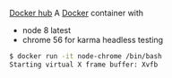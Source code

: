 [Docker hub](https://hub.docker.com/r/fureev/node-ready/)
A [Docker](https://www.docker.com/) container with

- node 8 latest
- chrome 56 for karma headless testing

```bash
$ docker run -it node-chrome /bin/bash
Starting virtual X frame buffer: Xvfb
```
